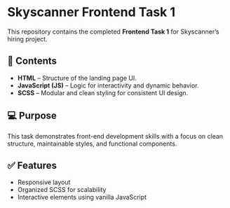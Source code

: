 # Skyscanner Frontend Task 1

This repository contains the completed **Frontend Task 1** for Skyscanner’s hiring project.

## 📁 Contents

- **HTML** – Structure of the landing page UI.
- **JavaScript (JS)** – Logic for interactivity and dynamic behavior.
- **SCSS** – Modular and clean styling for consistent UI design.

## 💻 Purpose

This task demonstrates front-end development skills with a focus on clean structure, maintainable styles, and functional components.

## ✅ Features

- Responsive layout
- Organized SCSS for scalability
- Interactive elements using vanilla JavaScript
